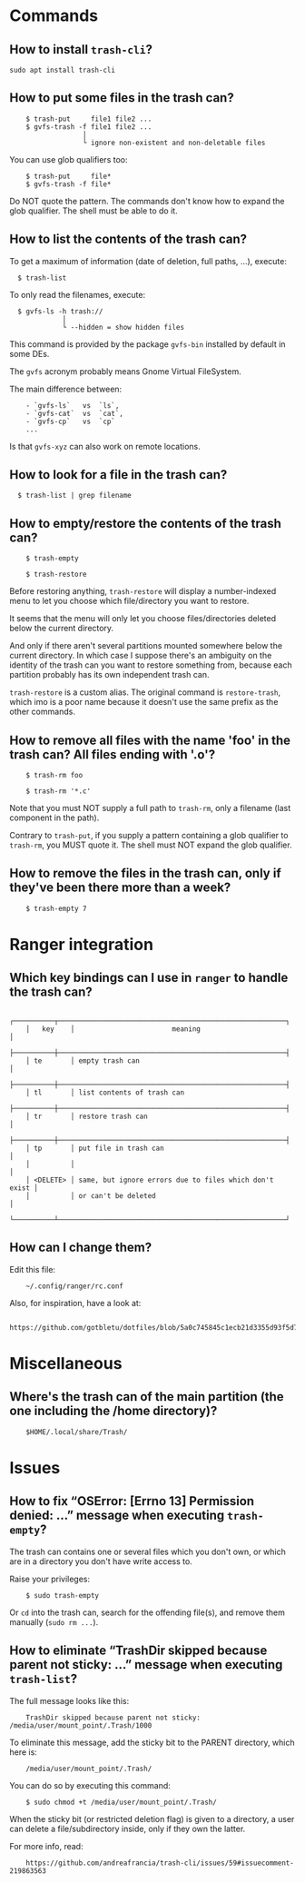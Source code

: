 # Commands

## How to install `trash-cli`?

    sudo apt install trash-cli

## How to put some files in the trash can?

        $ trash-put     file1 file2 ...
        $ gvfs-trash -f file1 file2 ...
                      │
                      └ ignore non-existent and non-deletable files

You can use glob qualifiers too:

        $ trash-put     file*
        $ gvfs-trash -f file*

Do NOT quote the pattern.
The commands don't know how to expand the glob qualifier.
The shell must be able to do it.

## How to list the contents of the trash can?

To get a maximum of information (date of deletion, full paths, ...), execute:

      $ trash-list


To only read the filenames, execute:

      $ gvfs-ls -h trash://
                 │
                 └ --hidden = show hidden files

This command is provided by the  package `gvfs-bin` installed by default in some
DEs.

The `gvfs` acronym probably means Gnome Virtual FileSystem.

The main difference between:

        - `gvfs-ls`   vs  `ls`,
        - `gvfs-cat`  vs  `cat`,
        - `gvfs-cp`   vs  `cp`
        ...

Is that `gvfs-xyz` can also work on remote locations.

## How to look for a file in the trash can?

      $ trash-list | grep filename

## How to empty/restore the contents of the trash can?

        $ trash-empty

        $ trash-restore


Before restoring anything, `trash-restore` will display a number-indexed menu to
let you choose which file/directory you want to restore.


It seems that the menu will  only let you choose files/directories deleted below
the current directory.

And only if there aren't several  partitions mounted somewhere below the current
directory.  In which case I suppose there's  an ambiguity on the identity of the
trash can  you want to restore  something from, because each  partition probably
has its own independent trash can.


`trash-restore` is a custom alias.
The original  command is `restore-trash`,  which imo is  a poor name  because it
doesn't use the same prefix as the other commands.

## How to remove all files with the name 'foo' in the trash can?   All files ending with '.o'?

        $ trash-rm foo

        $ trash-rm '*.c'

Note that you must  NOT supply a full path to `trash-rm`,  only a filename (last
component in the path).

Contrary to `trash-put`, if you supply  a pattern containing a glob qualifier to
`trash-rm`, you MUST quote it.  The shell must NOT expand the glob qualifier.

## How to remove the files in the trash can, only if they've been there more than a week?

        $ trash-empty 7

# Ranger integration

## Which key bindings can I use in `ranger` to handle the trash can?

        ┌──────────┬────────────────────────────────────────────────────────┐
        │   key    │                        meaning                         │
        ├──────────┼────────────────────────────────────────────────────────┤
        │ te       │ empty trash can                                        │
        ├──────────┼────────────────────────────────────────────────────────┤
        │ tl       │ list contents of trash can
        ├──────────┼────────────────────────────────────────────────────────┤
        │ tr       │ restore trash can                                      │
        ├──────────┼────────────────────────────────────────────────────────┤
        │ tp       │ put file in trash can                                  │
        │          │                                                        │
        │ <DELETE> │ same, but ignore errors due to files which don't exist │
        │          │ or can't be deleted                                    │
        └──────────┴────────────────────────────────────────────────────────┘

## How can I change them?

Edit this file:

        ~/.config/ranger/rc.conf

Also, for inspiration, have a look at:

        https://github.com/gotbletu/dotfiles/blob/5a0c745845c1ecb21d3355d93f5d7ef7c6e94dc2/ranger/.config/ranger/rc.conf

# Miscellaneous

## Where's the trash can of the main partition (the one including the /home directory)?

        $HOME/.local/share/Trash/

# Issues

## How to fix “OSError: [Errno 13] Permission denied:  ...” message when executing `trash-empty`?

The trash can contains one or several files which you don't own, or which are in
a directory you don't have write access to.

Raise your privileges:

        $ sudo trash-empty

Or `cd` into  the trash can, search  for the offending file(s),  and remove them
manually (`sudo rm ...`).

## How to eliminate “TrashDir skipped because parent not sticky: ...” message when executing `trash-list`?

The full message looks like this:

        TrashDir skipped because parent not sticky: /media/user/mount_point/.Trash/1000

To eliminate this message, add the sticky bit to the PARENT directory, which here is:

        /media/user/mount_point/.Trash/

You can do so by executing this command:

        $ sudo chmod +t /media/user/mount_point/.Trash/

When the  sticky bit (or  restricted deletion flag) is  given to a  directory, a
user can delete a file/subdirectory inside, only if they own the latter.

For more info, read:

        https://github.com/andreafrancia/trash-cli/issues/59#issuecomment-219863563

